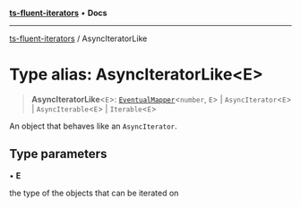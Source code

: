 [**ts-fluent-iterators**](../README.md) • **Docs**

---

[ts-fluent-iterators](../README.md) / AsyncIteratorLike

# Type alias: AsyncIteratorLike\<E\>

> **AsyncIteratorLike**\<`E`\>: [`EventualMapper`](EventualMapper.md)\<`number`, `E`\> \| `AsyncIterator`\<`E`\> \| `AsyncIterable`\<`E`\> \| `Iterable`\<`E`\>

An object that behaves like an `AsyncIterator`.

## Type parameters

• **E**

the type of the objects that can be iterated on
